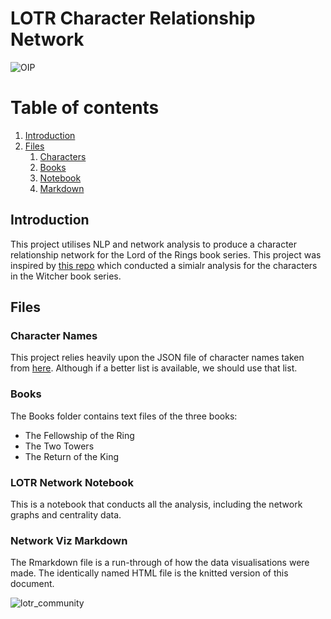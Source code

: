 # LOTR Character Relationship Network

![OIP](https://user-images.githubusercontent.com/67926222/177038865-4ed85c58-b5c0-4d6e-bc75-3690becd3faf.jpg)

# Table of contents
1. [Introduction](#introduction)
2. [Files](#files)
    1. [Characters](#characters)
    2. [Books](#books)
    3. [Notebook](#notebook)
    4. [Markdown](#markdown)

##  Introduction <a name="introduction"></a>

This project utilises NLP and network analysis to produce a character relationship network for the Lord of the Rings book series. This project was inspired by <a href="https://github.com/thu-vu92/the_witcher_network">this repo</a> which conducted a simialr analysis for the characters in the Witcher book series.

## Files <a name="files"></a>

### Character Names <a name="characters"></a>

This project relies heavily upon the JSON file of character names taken from <a href="https://www.scarymommy.com/lord-of-the-rings-names">here</a>. Although if a better list is available, we should use that list.

### Books <a name="books"></a>

The Books folder contains text files of the three books:

 * The Fellowship of the Ring 
 * The Two Towers 
 * The Return of the King

### LOTR Network Notebook <a name="notebook"></a>

This is a notebook that conducts all the analysis, including the network graphs and centrality data.

### Network Viz Markdown 

The Rmarkdown file is a run-through of how the data visualisations were made. The identically named HTML file is the knitted version of this document.

![lotr_community](https://user-images.githubusercontent.com/67926222/177049622-abf72109-13ec-4c0c-8dcc-73fa1bffa8cf.png)


